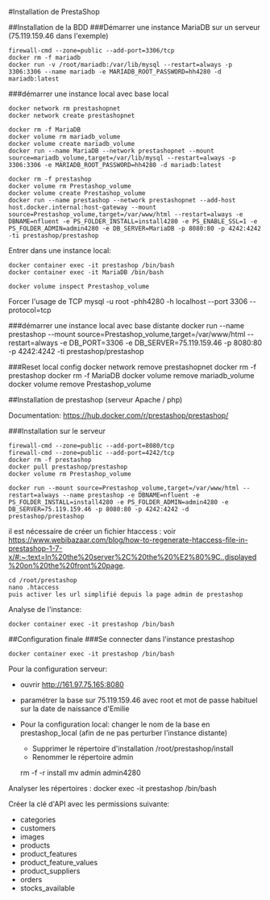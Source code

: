#Installation de PrestaShop

##Installation de la BDD
###Démarrer une instance MariaDB sur un serveur (75.119.159.46 dans l'exemple)

    firewall-cmd --zone=public --add-port=3306/tcp
    docker rm -f mariadb
    docker run -v /root/mariadb:/var/lib/mysql --restart=always -p 3306:3306 --name mariadb -e MARIADB_ROOT_PASSWORD=hh4280 -d mariadb:latest

###démarrer une instance local avec base local

    docker network rm prestashopnet
    docker network create prestashopnet

    docker rm -f MariaDB
    docker volume rm mariadb_volume
    docker volume create mariadb_volume
    docker run --name MariaDB --network prestashopnet --mount source=mariadb_volume,target=/var/lib/mysql --restart=always -p 3306:3306 -e MARIADB_ROOT_PASSWORD=hh4280 -d mariadb:latest

    docker rm -f prestashop
    docker volume rm Prestashop_volume
    docker volume create Prestashop_volume
    docker run --name prestashop --network prestashopnet --add-host host.docker.internal:host-gateway --mount source=Prestashop_volume,target=/var/www/html --restart=always -e DBNAME=nfluent -e PS_FOLDER_INSTALL=install4280 -e PS_ENABLE_SSL=1 -e PS_FOLDER_ADMIN=admin4280 -e DB_SERVER=MariaDB -p 8080:80 -p 4242:4242 -ti prestashop/prestashop


Entrer dans une instance local:

    docker container exec -it prestashop /bin/bash
    docker container exec -it MariaDB /bin/bash

    docker volume inspect Prestashop_volume

Forcer l'usage de TCP
    mysql -u root -phh4280 -h localhost --port 3306 --protocol=tcp



###démarrer une instance local avec base distante
    docker run --name prestashop --mount source=Prestashop_volume,target=/var/www/html --restart=always -e DB_PORT=3306 -e DB_SERVER=75.119.159.46 -p 8080:80 -p 4242:4242 -ti prestashop/prestashop


###Reset local config
    docker network remove prestashopnet
    docker rm -f prestashop
    docker rm -f MariaDB
    docker volume remove mariadb_volume
    docker volume remove Prestashop_volume


##Installation de prestashop (serveur Apache / php)

Documentation: https://hub.docker.com/r/prestashop/prestashop/

###Installation sur le serveur

    firewall-cmd --zone=public --add-port=8080/tcp
    firewall-cmd --zone=public --add-port=4242/tcp
    docker rm -f prestashop
    docker pull prestashop/prestashop
    docker volume rm Prestashop_volume

    docker run --mount source=Prestashop_volume,target=/var/www/html --restart=always --name prestashop -e DBNAME=nfluent -e PS_FOLDER_INSTALL=install4280 -e PS_FOLDER_ADMIN=admin4280 -e DB_SERVER=75.119.159.46 -p 8080:80 -p 4242:4242 -d prestashop/prestashop

il est nécessaire de créer un fichier htaccess : voir https://www.webibazaar.com/blog/how-to-regenerate-htaccess-file-in-prestashop-1-7-x/#:~:text=In%20the%20server%2C%20the%20%E2%80%9C.,displayed%20on%20the%20front%20page.

    cd /root/prestashop
    nano .htaccess
    puis activer les url simplifié depuis la page admin de prestashop



Analyse de l'instance:

    docker container exec -it prestashop /bin/bash

##Configuration finale
###Se connecter dans l'instance prestashop

    docker container exec -it prestashop /bin/bash

Pour la configuration serveur:

  - ouvrir http://161.97.75.165:8080
  - paramétrer la base sur 75.119.159.46 avec root et mot de passe habituel sur la date de naissance d'Emilie


  - Pour la configuration local: changer le nom de la base en prestashop_local (afin de ne pas perturber l'instance distante)

    - Supprimer le répertoire d'installation /root/prestashop/install
    - Renommer le répertoire admin


    rm -f -r install
    mv admin admin4280

Analyser les répertoires : docker exec -it prestashop /bin/bash


Créer la clé d'API avec les permissions suivante:
 - categories
 - customers
 - images
 - products
 - product_features
 - product_feature_values
 - product_suppliers
 - orders
 - stocks_available

